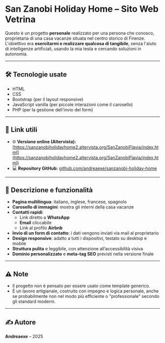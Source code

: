 # San Zanobi Holiday Home – Sito Web Vetrina

Questo è un progetto **personale** realizzato per una persona che conosco, proprietaria di una casa vacanze situata nel centro storico di Firenze.  
L'obiettivo era **esercitarmi e realizzare qualcosa di tangibile**, senza l'aiuto di intelligenze artificiali, usando la mia testa e cercando soluzioni in autonomia.

---

## 🛠 Tecnologie usate

- HTML
- CSS
- Bootstrap (per il layout responsive)
- JavaScript vanilla (per piccole interazioni come il carosello)
- PHP (per la gestione dell'invio del form)

---

## 🔗 Link utili

- 🌐 **Versione online (Altervista):** [https://sanzanobiholidayhome2.altervista.org/SanZanobiFlavia/index.html](https://sanzanobiholidayhome2.altervista.org/SanZanobiFlavia/index.html)
- 💻 **Repository GitHub:** [github.com/andreaexe/sanzanobi-holiday-home](https://github.com/tuo-username/sanzanobi-holiday-home)

---

## 📄 Descrizione e funzionalità

- **Pagina multilingua**: italiano, inglese, francese, spagnolo
- **Carosello di immagini**: mostra gli interni della casa vacanze
- **Contatti rapidi**:
  - Link diretto a **WhatsApp**
  - **Email** cliccabile
  - Link al profilo **Airbnb**
- **Invio di un form di contatto**: i dati vengono inviati via mail al proprietario
- **Design responsive**: adatto a tutti i dispositivi, testato su desktop e mobile
- **Struttura pulita** e leggibile, con attenzione all’accessibilità visiva
- **Dominio personalizzato** e **meta-tag SEO** previsti nella versione finale

---

## ⚠️ Note

- Il progetto non è pensato per essere usato come template generico.
- È un lavoro artigianale, costruito con impegno e logica personale, anche se probabilmente non nel modo più efficiente o "professionale" secondo gli standard moderni.

---

## ✍️ Autore

**Andreaexe** – 2025

